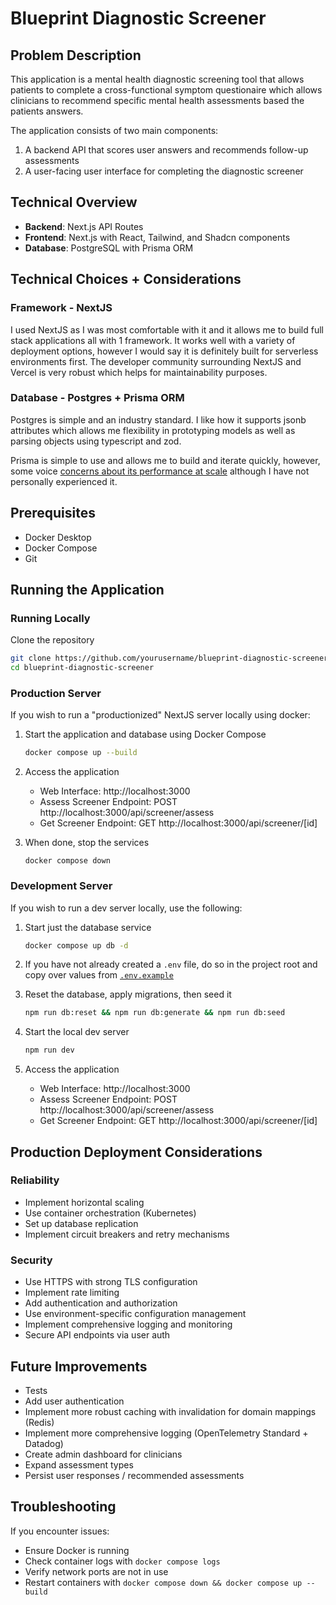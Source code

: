 # Blueprint Diagnostic Screener

## Problem Description

This application is a mental health diagnostic screening tool that allows patients to complete a cross-functional symptom questionaire which allows clinicians to recommend specific mental health assessments based the patients answers.

The application consists of two main components:

1. A backend API that scores user answers and recommends follow-up assessments
2. A user-facing user interface for completing the diagnostic screener

## Technical Overview

- **Backend**: Next.js API Routes
- **Frontend**: Next.js with React, Tailwind, and Shadcn components
- **Database**: PostgreSQL with Prisma ORM

## Technical Choices + Considerations

### Framework - NextJS

I used NextJS as I was most comfortable with it and it allows me to build full stack applications all with 1 framework. It works well with a variety of deployment options, however I would say it is definitely built for serverless environments first. The developer community surrounding NextJS and Vercel is very robust which helps for maintainability purposes.

### Database - Postgres + Prisma ORM

Postgres is simple and an industry standard. I like how it supports jsonb attributes which allows me flexibility in prototyping models as well as parsing objects using typescript and zod.

Prisma is simple to use and allows me to build and iterate quickly, however, some voice [concerns about its performance at scale](https://www.reddit.com/r/nextjs/comments/1i9zvyy/warning_think_twice_before_using_prisma_in_large/) although I have not personally experienced it.



## Prerequisites

- Docker Desktop
- Docker Compose
- Git

## Running the Application

### Running Locally

Clone the repository

```bash
git clone https://github.com/yourusername/blueprint-diagnostic-screener.git
cd blueprint-diagnostic-screener
```

### Production Server

If you wish to run a "productionized" NextJS server locally using docker:

1. Start the application and database using Docker Compose
   ```bash
   docker compose up --build
   ```

2. Access the application
   - Web Interface: http://localhost:3000
   - Assess Screener Endpoint: POST http://localhost:3000/api/screener/assess
   - Get Screener Endpoint: GET http://localhost:3000/api/screener/[id]

3. When done, stop the services
   ```
   docker compose down
   ```

### Development Server

If you wish to run a dev server locally, use the following:

1. Start just the database service
   ```bash
   docker compose up db -d
   ```

2. If you have not already created a `.env` file, do so in the project root and copy over values from [`.env.example`](.env.example)

2. Reset the database, apply migrations, then seed it
   ```bash
   npm run db:reset && npm run db:generate && npm run db:seed
   ```

3. Start the local dev server
   ```bash
   npm run dev
   ```

4. Access the application
   - Web Interface: http://localhost:3000
   - Assess Screener Endpoint: POST http://localhost:3000/api/screener/assess
   - Get Screener Endpoint: GET http://localhost:3000/api/screener/[id]

## Production Deployment Considerations

### Reliability
- Implement horizontal scaling
- Use container orchestration (Kubernetes)
- Set up database replication
- Implement circuit breakers and retry mechanisms

### Security
- Use HTTPS with strong TLS configuration
- Implement rate limiting
- Add authentication and authorization
- Use environment-specific configuration management
- Implement comprehensive logging and monitoring
- Secure API endpoints via user auth

## Future Improvements

- Tests
- Add user authentication
- Implement more robust caching with invalidation for domain mappings (Redis)
- Implement more comprehensive logging (OpenTelemetry Standard + Datadog)
- Create admin dashboard for clinicians
- Expand assessment types
- Persist user responses / recommended assessments

## Troubleshooting

If you encounter issues:
- Ensure Docker is running
- Check container logs with `docker compose logs`
- Verify network ports are not in use
- Restart containers with `docker compose down && docker compose up --build`
